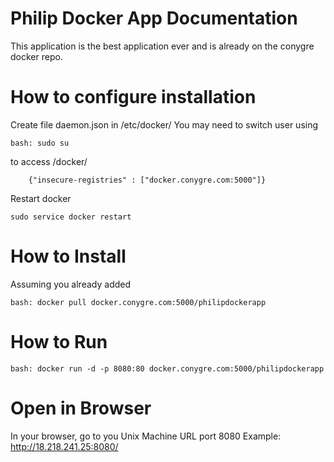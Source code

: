 # Philip Docker App Documentation

This application is the best application ever and is already on the conygre docker repo. 

# How to configure installation
Create file daemon.json in /etc/docker/
You may need to switch user using 

    bash: sudo su
to access /docker/
     
        {"insecure-registries" : ["docker.conygre.com:5000"]}


Restart docker 

    sudo service docker restart

# How to Install
Assuming you already added 

    bash: docker pull docker.conygre.com:5000/philipdockerapp 

# How to Run

    bash: docker run -d -p 8080:80 docker.conygre.com:5000/philipdockerapp 

# Open in Browser
In your browser, go to you Unix Machine URL port 8080
Example: http://18.218.241.25:8080/

